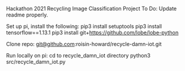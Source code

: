 Hackathon 2021 Recycling Image Classification Project
To Do: Update readme properly.

Set up pi, install the following:
pip3 install setuptools
pip3 install tensorflow==1.13.1
pip3 install git+https://github.com/lobe/lobe-python

Clone repo:
git@github.com:roisin-howard/recycle-damn-iot.git

Run locally on pi:
cd to recycle_damn_iot directory
python3 src/recycle_damn_iot.py
